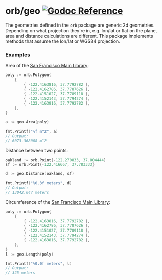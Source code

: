 # orb/geo [![Godoc Reference](https://godoc.org/github.com/paulmach/orb/geo?status.svg)](https://godoc.org/github.com/paulmach/orb/geo)

The geometries defined in the `orb` package are generic 2d geometries.
Depending on what projection they're in, e.g. lon/lat or flat on the plane,
area and distance calculations are different. This package implements methods
that assume the lon/lat or WGS84 projection.

### Examples

Area of the [San Francisco Main Library](https://www.openstreetmap.org/way/24446086):

```go
poly := orb.Polygon{
    {
        { -122.4163816, 37.7792782 },
        { -122.4162786, 37.7787626 },
        { -122.4151027, 37.7789118 },
        { -122.4152143, 37.7794274 },
        { -122.4163816, 37.7792782 },
    },
}

a := geo.Area(poly)

fmt.Printf("%f m^2", a)
// Output:
// 6073.368008 m^2
```

Distance between two points:

```go
oakland := orb.Point{-122.270833, 37.804444}
sf := orb.Point{-122.416667, 37.783333}

d := geo.Distance(oakland, sf)

fmt.Printf("%0.3f meters", d)
// Output:
// 13042.047 meters
```

Circumference of the [San Francisco Main Library](https://www.openstreetmap.org/way/24446086):

```go
poly := orb.Polygon{
    {
        { -122.4163816, 37.7792782 },
        { -122.4162786, 37.7787626 },
        { -122.4151027, 37.7789118 },
        { -122.4152143, 37.7794274 },
        { -122.4163816, 37.7792782 },
    },
}
l := geo.Length(poly)

fmt.Printf("%0.0f meters", l)
// Output:
// 325 meters
```
